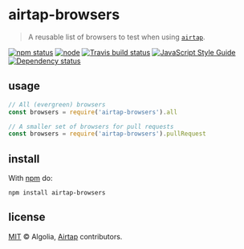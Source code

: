 # airtap-browsers

> A reusable list of browsers to test when using [`airtap`](https://github.com/airtap/airtap).

[![npm status](http://img.shields.io/npm/v/airtap-browsers.svg)](https://www.npmjs.org/package/airtap-browsers) [![node](https://img.shields.io/node/v/airtap-browsers.svg)](https://www.npmjs.org/package/airtap-browsers) [![Travis build status](https://img.shields.io/travis/airtap/browsers.svg)](http://travis-ci.org/airtap/browsers) [![JavaScript Style Guide](https://img.shields.io/badge/code_style-standard-brightgreen.svg)](https://standardjs.com)
 [![Dependency status](https://img.shields.io/david/airtap/browsers.svg)](https://david-dm.org/airtap/browsers)

## usage

```js
// All (evergreen) browsers
const browsers = require('airtap-browsers').all

// A smaller set of browsers for pull requests
const browsers = require('airtap-browsers').pullRequest
```

## install

With [npm](https://npmjs.org) do:

```
npm install airtap-browsers
```

## license

[MIT](http://opensource.org/licenses/MIT) © Algolia, [Airtap](https://github.com/airtap) contributors.
